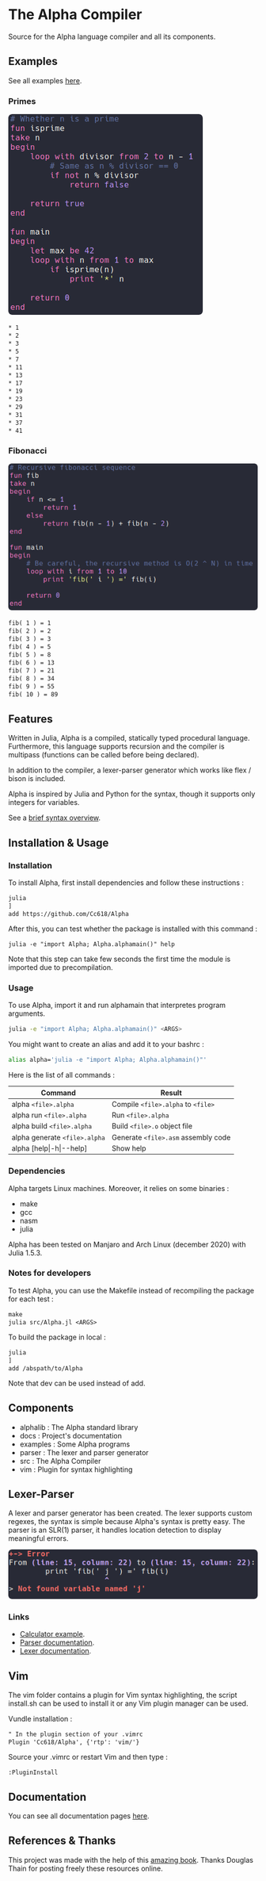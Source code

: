 # The Alpha Compiler
Source for the Alpha language compiler and all its components.

## Examples
See all examples [here](examples).

### Primes
[![Go to source](res/primes.png "Go to source")](examples/primes.alpha)
```
* 1
* 2
* 3
* 5
* 7
* 11
* 13
* 17
* 19
* 23
* 29
* 31
* 37
* 41
```

### Fibonacci
[![Go to source](res/fib.png "Go to source")](examples/fib.alpha)
```
fib( 1 ) = 1
fib( 2 ) = 2
fib( 3 ) = 3
fib( 4 ) = 5
fib( 5 ) = 8
fib( 6 ) = 13
fib( 7 ) = 21
fib( 8 ) = 34
fib( 9 ) = 55
fib( 10 ) = 89
```

## Features
Written in Julia, Alpha is a compiled, statically typed procedural language.
Furthermore, this language supports recursion and the compiler is multipass
(functions can be called before being declared).

In addition to the compiler, a lexer-parser generator which works like flex / bison is included.

Alpha is inspired by Julia and Python for the syntax, though it supports only integers for variables.

See a [brief syntax overview](docs/syntax.md).

## Installation & Usage
### Installation
To install Alpha, first install dependencies and follow these instructions :
```
julia
]
add https://github.com/Cc618/Alpha
```

After this, you can test whether the package is installed with this command :
```
julia -e "import Alpha; Alpha.alphamain()" help
```

Note that this step can take few seconds the first time the module is imported due to precompilation.

### Usage
To use Alpha, import it and run alphamain that interpretes program arguments.
```sh
julia -e "import Alpha; Alpha.alphamain()" <ARGS>
```

You might want to create an alias and add it to your bashrc :
```sh
alias alpha='julia -e "import Alpha; Alpha.alphamain()"'
```

Here is the list of all commands :

| Command | Result |
| ------- | ------ |
| alpha `<file>.alpha`          | Compile `<file>.alpha` to `<file>`    |
| alpha run `<file>.alpha`      | Run `<file>.alpha`                    |
| alpha build `<file>.alpha`    | Build `<file>.o` object file          |
| alpha generate `<file>.alpha` | Generate `<file>.asm` assembly code   |
| alpha [help\|-h\|--help]      | Show help                             |

### Dependencies
Alpha targets Linux machines.
Moreover, it relies on some binaries :

- make
- gcc
- nasm
- julia

Alpha has been tested on Manjaro and Arch Linux (december 2020) with Julia 1.5.3.

### Notes for developers
To test Alpha, you can use the Makefile instead of recompiling the package for each test :
```
make
julia src/Alpha.jl <ARGS>
```

To build the package in local :
```
julia
]
add /abspath/to/Alpha
```

Note that dev can be used instead of add.

## Components
- alphalib : The Alpha standard library
- docs : Project's documentation
- examples : Some Alpha programs
- parser : The lexer and parser generator
- src : The Alpha Compiler
- vim : Plugin for syntax highlighting

## Lexer-Parser
A lexer and parser generator has been created.
The lexer supports custom regexes, the syntax is simple because Alpha's syntax is pretty easy.
The parser is an SLR(1) parser, it handles location detection to display meaningful errors.

![Errors with location and colors](res/error.png "Errors with location and colors")

### Links
- [Calculator example](examples/parser/calculator.syntax).
- [Parser documentation](docs/parser.md).
- [Lexer documentation](docs/lexer.md).

## Vim
<!-- TODO : Check Vplug install with github subdir -->
The vim folder contains a plugin for Vim syntax highlighting, the script install.sh can be used to install it
or any Vim plugin manager can be used.

Vundle installation :
```vim
" In the plugin section of your .vimrc
Plugin 'Cc618/Alpha', {'rtp': 'vim/'}
```

Source your .vimrc or restart Vim and then type :
```vim
:PluginInstall
```

## Documentation
You can see all documentation pages [here](docs/README.md).

## References & Thanks
This project was made with the help of this
[amazing book](https://www3.nd.edu/~dthain/compilerbook/).
Thanks Douglas Thain for posting freely these resources online.